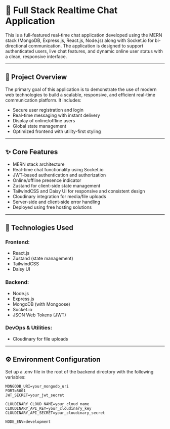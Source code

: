 # 💬 Full Stack Realtime Chat Application

This is a full-featured real-time chat application developed using the MERN stack (MongoDB, Express.js, React.js, Node.js) along with Socket.io for bi-directional communication. The application is designed to support authenticated users, live chat features, and dynamic online user status with a clean, responsive interface.

---

## 📌 Project Overview

The primary goal of this application is to demonstrate the use of modern web technologies to build a scalable, responsive, and efficient real-time communication platform. It includes:
- Secure user registration and login
- Real-time messaging with instant delivery
- Display of online/offline users
- Global state management
- Optimized frontend with utility-first styling

---

## ✨ Core Features

- MERN stack architecture
- Real-time chat functionality using Socket.io
- JWT-based authentication and authorization
- Online/offline presence indicator
- Zustand for client-side state management
- TailwindCSS and Daisy UI for responsive and consistent design
- Cloudinary integration for media/file uploads
- Server-side and client-side error handling
- Deployed using free hosting solutions

---

## 🧰 Technologies Used

### Frontend:
- React.js
- Zustand (state management)
- TailwindCSS
- Daisy UI

### Backend:
- Node.js
- Express.js
- MongoDB (with Mongoose)
- Socket.io
- JSON Web Tokens (JWT)

### DevOps & Utilities:
- Cloudinary for file uploads

---

## ⚙ Environment Configuration

Set up a .env file in the root of the backend directory with the following variables:

```env
MONGODB_URI=your_mongodb_uri
PORT=5001
JWT_SECRET=your_jwt_secret

CLOUDINARY_CLOUD_NAME=your_cloud_name
CLOUDINARY_API_KEY=your_cloudinary_key
CLOUDINARY_API_SECRET=your_cloudinary_secret

NODE_ENV=development
